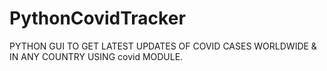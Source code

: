 # PythonCovidTracker
PYTHON GUI TO GET LATEST UPDATES OF COVID CASES WORLDWIDE &amp; IN ANY COUNTRY USING covid MODULE.
